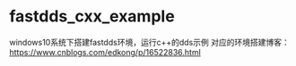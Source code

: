 # fastdds_cxx_example
windows10系统下搭建fastdds环境，运行c++的dds示例
对应的环境搭建博客：https://www.cnblogs.com/edkong/p/16522836.html
